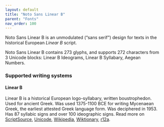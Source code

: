 ```yaml
---
layout: default
title: "Noto Sans Linear B"
parent: "Fonts"
nav_order: 100
---
```

Noto Sans Linear B is an unmodulated (“sans serif”) design for texts in the historical European _Linear B_ script. 

Noto Sans Linear B contains 273 glyphs, and supports 272 characters from 3 Unicode blocks: Linear B Ideograms, Linear B Syllabary, Aegean Numbers.


### Supported writing systems


#### Linear B

Linear B is a historical European logo-syllabary, written boustrophedon. Used for ancient Greek. Was used 1375-1100 BCE for writing Mycenaean Greek, the earliest attested Greek language form. Was deciphered in 1953. Has 87 syllabic signs and over 100 ideographic signs. Read more on [ScriptSource](https://scriptsource.org/scr/Linb), [Unicode](https://www.unicode.org/versions/Unicode13.0.0/ch08.pdf#G29567), [Wikipedia](https://en.wikipedia.org/wiki/ISO_15924:Linb), [Wiktionary](https://en.wiktionary.org/wiki/Category:Linear_B_script), [r12a](https://r12a.github.io/scripts/links?iso=Linb).

